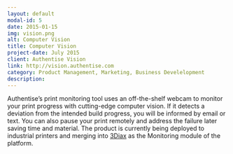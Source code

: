 ```yaml
---
layout: default
modal-id: 5
date: 2015-01-15
img: vision.png
alt: Computer Vision
title: Computer Vision
project-date: July 2015
client: Authentise Vision
link: http://vision.authentise.com
category: Product Management, Marketing, Business Develelopment
description: 
---
```

Authentise’s print monitoring tool uses an off-the-shelf webcam to monitor your print progress with cutting-edge computer vision. If it detects a deviation from the intended build progress, you will be informed by email or text. You can also pause your print remotely and address the failure later saving time and material. The product is currently being deployed to industrial printers and merging into [3Diax](http://3diax.com) as the Monitoring module of the platform.

<div class="youtube" id="HFIzTGGnaLg"></div>

